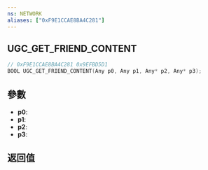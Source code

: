 ```yaml
---
ns: NETWORK
aliases: ["0xF9E1CCAE8BA4C281"]
---
```

## UGC_GET_FRIEND_CONTENT

```c
// 0xF9E1CCAE8BA4C281 0x9EFBD5D1
BOOL UGC_GET_FRIEND_CONTENT(Any p0, Any p1, Any* p2, Any* p3);
```

## 參數
* **p0**: 
* **p1**: 
* **p2**: 
* **p3**: 

## 返回值
